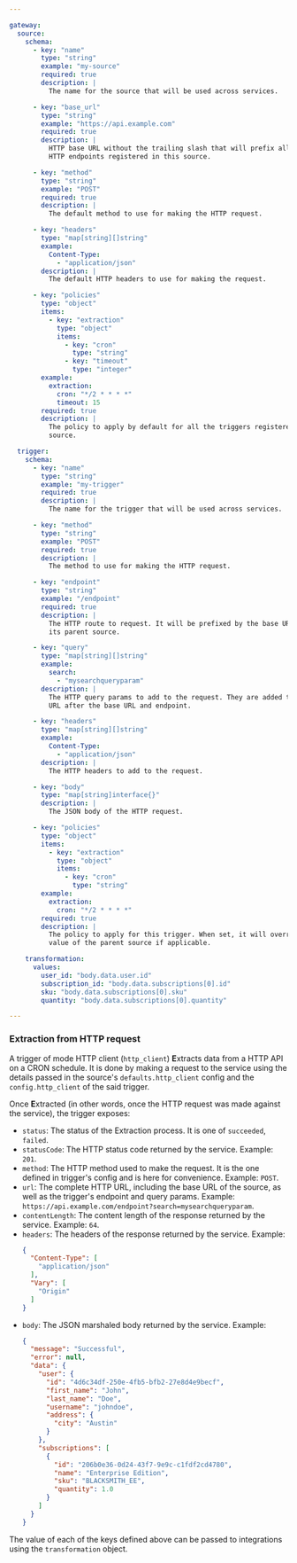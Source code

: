 ```yaml
---

gateway:
  source:
    schema:
      - key: "name"
        type: "string"
        example: "my-source"
        required: true
        description: |
          The name for the source that will be used across services.

      - key: "base_url"
        type: "string"
        example: "https://api.example.com"
        required: true
        description: |
          HTTP base URL without the trailing slash that will prefix all the
          HTTP endpoints registered in this source.

      - key: "method"
        type: "string"
        example: "POST"
        required: true
        description: |
          The default method to use for making the HTTP request.

      - key: "headers"
        type: "map[string][]string"
        example:
          Content-Type:
            - "application/json"
        description: |
          The default HTTP headers to use for making the request.

      - key: "policies"
        type: "object"
        items:
          - key: "extraction"
            type: "object"
            items:
              - key: "cron"
                type: "string"
              - key: "timeout"
                type: "integer"
        example:
          extraction:
            cron: "*/2 * * * *"
            timeout: 15
        required: true
        description: |
          The policy to apply by default for all the triggers registered in this
          source.

  trigger:
    schema:
      - key: "name"
        type: "string"
        example: "my-trigger"
        required: true
        description: |
          The name for the trigger that will be used across services.

      - key: "method"
        type: "string"
        example: "POST"
        required: true
        description: |
          The method to use for making the HTTP request.

      - key: "endpoint"
        type: "string"
        example: "/endpoint"
        required: true
        description: |
          The HTTP route to request. It will be prefixed by the base URL set in
          its parent source.

      - key: "query"
        type: "map[string][]string"
        example:
          search:
            - "mysearchqueryparam"
        description: |
          The HTTP query params to add to the request. They are added to the full
          URL after the base URL and endpoint.

      - key: "headers"
        type: "map[string][]string"
        example:
          Content-Type:
            - "application/json"
        description: |
          The HTTP headers to add to the request.

      - key: "body"
        type: "map[string]interface{}"
        description: |
          The JSON body of the HTTP request.

      - key: "policies"
        type: "object"
        items:
          - key: "extraction"
            type: "object"
            items:
              - key: "cron"
                type: "string"
        example:
          extraction:
            cron: "*/2 * * * *"
        required: true
        description: |
          The policy to apply for this trigger. When set, it will override the
          value of the parent source if applicable.

    transformation:
      values:
        user_id: "body.data.user.id"
        subscription_id: "body.data.subscriptions[0].id"
        sku: "body.data.subscriptions[0].sku"
        quantity: "body.data.subscriptions[0].quantity"

---
```


### Extraction from HTTP request

A trigger of mode HTTP client (`http_client`) **E**xtracts data from a HTTP API
on a CRON schedule. It is done by making a request to the service using the details
passed in the source's `defaults.http_client` config and the `config.http_client`
of the said trigger.

Once **E**xtracted (in other words, once the HTTP request was made against the
service), the trigger exposes:
- `status`: The status of the Extraction process. It is one of `succeeded`,
  `failed`.
- `statusCode`: The HTTP status code returned by the service. Example: `201`.
- `method`: The HTTP method used to make the request. It is the one defined in
  trigger's config and is here for convenience.
  Example: `POST`.
- `url`: The complete HTTP URL, including the base URL of the source, as well as
  the trigger's endpoint and query params.
  Example: `https://api.example.com/endpoint?search=mysearchqueryparam`.
- `contentLength`: The content length of the response returned by the service.
  Example: `64`.
- `headers`: The headers of the response returned by the service. Example:
  ```json
  {
    "Content-Type": [
      "application/json"
    ],
    "Vary": [
      "Origin"
    ]
  }
  ```
- `body`: The JSON marshaled body returned by the service. Example:
  ```json
  {
    "message": "Successful",
    "error": null,
    "data": {
      "user": {
        "id": "4d6c34df-250e-4fb5-bfb2-27e8d4e9becf",
        "first_name": "John",
        "last_name": "Doe",
        "username": "johndoe",
        "address": {
          "city": "Austin"
        }
      },
      "subscriptions": [
        {
          "id": "206b0e36-0d24-43f7-9e9c-c1fdf2cd4780",
          "name": "Enterprise Edition",
          "sku": "BLACKSMITH_EE",
          "quantity": 1.0
        }
      ]
    }
  }
  ```

The value of each of the keys defined above can be passed to integrations using
the `transformation` object.

